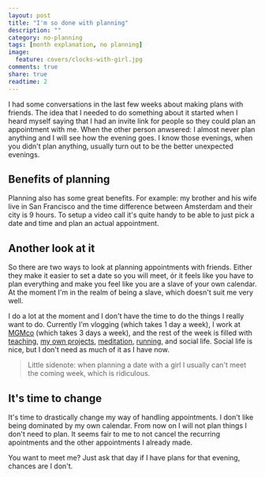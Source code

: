 ```yaml
---
layout: post
title: "I'm so done with planning"
description: ""
category: no-planning
tags: [month explanation, no planning]
image:
  feature: covers/clocks-with-girl.jpg
comments: true
share: true
readtime: 2
---
```


I had some conversations in the last few weeks about making plans with friends. The idea that I needed to do something about it started when I heard myself saying that I had an invite link for people so they could plan an appointment with me. When the other person anwsered: I almost never plan anything and I will see how the evening goes. I know those evenings, when you didn't plan anything, usually turn out to be the better unexpected evenings.

## Benefits of planning
Planning also has some great benefits. For example: my brother and his wife live in San Francisco and the time difference between Amsterdam and their city is 9 hours. To setup a video call it's quite handy to be able to just pick a date and time and plan an actual appointment.

## Another look at it
So there are two ways to look at planning appointments with friends. Either they make it easier to set a date so you will meet, ór it feels like you have to plan everything and make you feel like you are a slave of your own calendar. At the moment I'm in the realm of being a slave, which doesn't suit me very well.

I do a lot at the moment and I don't have the time to do the things I really want to do. Currently I'm vlogging (which takes 1 day a week), I work at [MGMco](https://membergetmember.co/?utm_source=demaandvanadriaan.nl) (which takes 3 days a week), and the rest of the week is filled with [teaching](https://www.thinkful.com/?utm_source=demaandvanadriaan.nl), [my own projects](http://watiseropderadio.nl/?utm_source=demaandvanadriaan.nl), [meditation](https://en.wikipedia.org/wiki/Meditation), [running](https://runkeeper.com/user/660718786/), and social life. Social life is nice, but I don't need as much of it as I have now.

> Little sidenote: when planning a date with a girl I usually can't meet the coming week, which is ridiculous.

## It's time to change
It's time to drastically change my way of handling appointments. I don't like being dominated by my own calendar. From now on I will not plan things I don't need to plan. It seems fair to me to not cancel the recurring apointments and the other appointments I already made.

You want to meet me? Just ask that day if I have plans for that evening, chances are I don't.
